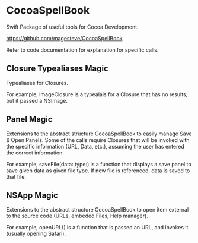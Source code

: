 # CocoaSpellBook

Swift Package of useful tools for Cocoa Development.

https://github.com/magesteve/CocoaSpellBook

Refer to code documentation for explanation for specific calls.

## Closure Typealiases Magic

Typealiases for Closures.

For example, ImageClosure is a typealais for a Closure that has no results, but it passed a NSImage.

## Panel Magic

Extensions to the abstract structure CocoaSpellBook to easily manage Save & Open Panels.  Some of the calls require Closures that will be invoked with the specific information (URL, Data, etc.), assuming the user has entered the correct information. 

For example, saveFile(data:,type:) is a function that displays a save panel to save given data as given file type. If new file is referenced, data is saved to that file.

## NSApp Magic

Extensions to the abstract structure CocoaSpellBook to open item external to the source code (URLs, embeded Files, Help manager).  

For example, openURL() is a function that is passed an URL, and invokes it (usually opening Safari).
